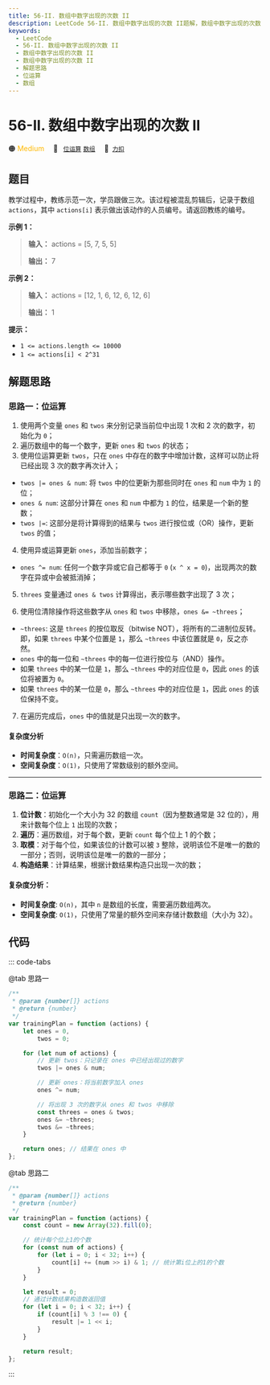 ```yaml
---
title: 56-II. 数组中数字出现的次数 II
description: LeetCode 56-II. 数组中数字出现的次数 II题解，数组中数字出现的次数 II，包含解题思路、复杂度分析以及完整的 JavaScript 代码实现。
keywords:
  - LeetCode
  - 56-II. 数组中数字出现的次数 II
  - 数组中数字出现的次数 II
  - 数组中数字出现的次数 II
  - 解题思路
  - 位运算
  - 数组
---
```


# 56-II. 数组中数字出现的次数 II

🟠 <font color=#ffb800>Medium</font>&emsp; 🔖&ensp; [`位运算`](/tag/bit-manipulation.md) [`数组`](/tag/array.md)&emsp; 🔗&ensp;[`力扣`](https://leetcode.cn/problems/shu-zu-zhong-shu-zi-chu-xian-de-ci-shu-ii-lcof)

## 题目

教学过程中，教练示范一次，学员跟做三次。该过程被混乱剪辑后，记录于数组 `actions`，其中 `actions[i]`
表示做出该动作的人员编号。请返回教练的编号。

**示例 1：**

> **输入：** actions = [5, 7, 5, 5]
>
> **输出：** 7

**示例 2：**

> **输入：** actions = [12, 1, 6, 12, 6, 12, 6]
>
> **输出：** 1

**提示：**

- `1 <= actions.length <= 10000`
- `1 <= actions[i] < 2^31`

## 解题思路

### 思路一：位运算

1. 使用两个变量 `ones` 和 `twos` 来分别记录当前位中出现 1 次和 2 次的数字，初始化为 `0`；
2. 遍历数组中的每一个数字，更新 `ones` 和 `twos` 的状态；
3. 使用位运算更新 `twos`，只在 `ones` 中存在的数字中增加计数，这样可以防止将已经出现 3 次的数字再次计入；

- `twos |= ones & num`: 将 `twos` 中的位更新为那些同时在 `ones` 和 `num` 中为 `1` 的位；
- `ones & num`: 这部分计算在 `ones` 和 `num` 中都为 `1` 的位，结果是一个新的整数；
- `twos |=`: 这部分是将计算得到的结果与 `twos` 进行按位或（OR）操作，更新 `twos` 的值；

4. 使用异或运算更新 `ones`，添加当前数字；

- `ones ^= num`: 任何一个数字异或它自己都等于 `0` (`x ^ x = 0`)，出现两次的数字在异或中会被抵消掉；

5. `threes` 变量通过 `ones & twos` 计算得出，表示哪些数字出现了 3 次；

6. 使用位清除操作将这些数字从 `ones` 和 `twos` 中移除，`ones &= ~threes`；

- `~threes`: 这是 `threes` 的按位取反（bitwise NOT），将所有的二进制位反转。即，如果 `threes` 中某个位置是 `1`，那么 `~threes` 中该位置就是 `0`，反之亦然。
- `ones` 中的每一位和 `~threes` 中的每一位进行按位与（AND）操作。
- 如果 `threes` 中的某一位是 `1`，那么 `~threes` 中的对应位是 `0`，因此 `ones` 的该位将被置为 `0`。
- 如果 `threes` 中的某一位是 `0`，那么 `~threes` 中的对应位是 `1`，因此 `ones` 的该位保持不变。

7. 在遍历完成后，`ones` 中的值就是只出现一次的数字。

#### 复杂度分析

- **时间复杂度**：`O(n)`，只需遍历数组一次。
- **空间复杂度**：`O(1)`，只使用了常数级别的额外空间。

---

### 思路二：位运算

1. **位计数**：初始化一个大小为 32 的数组 `count`（因为整数通常是 32 位的），用来计数每个位上 `1` 出现的次数；
2. **遍历**：遍历数组，对于每个数，更新 `count` 每个位上 1 的个数；
3. **取模**：对于每个位，如果该位的计数可以被 `3` 整除，说明该位不是唯一的数的一部分；否则，说明该位是唯一的数的一部分；
4. **构造结果**：计算结果，根据计数结果构造只出现一次的数；

#### 复杂度分析：

- **时间复杂度**: `O(n)`，其中 `n` 是数组的长度，需要遍历数组两次。
- **空间复杂度**: `O(1)`，只使用了常量的额外空间来存储计数数组（大小为 32）。

## 代码

::: code-tabs

@tab 思路一

```javascript
/**
 * @param {number[]} actions
 * @return {number}
 */
var trainingPlan = function (actions) {
	let ones = 0,
		twos = 0;

	for (let num of actions) {
		// 更新 twos：只记录在 ones 中已经出现过的数字
		twos |= ones & num;

		// 更新 ones：将当前数字加入 ones
		ones ^= num;

		// 将出现 3 次的数字从 ones 和 twos 中移除
		const threes = ones & twos;
		ones &= ~threes;
		twos &= ~threes;
	}

	return ones; // 结果在 ones 中
};
```

@tab 思路二

```javascript
/**
 * @param {number[]} actions
 * @return {number}
 */
var trainingPlan = function (actions) {
	const count = new Array(32).fill(0);

	// 统计每个位上1的个数
	for (const num of actions) {
		for (let i = 0; i < 32; i++) {
			count[i] += (num >> i) & 1; // 统计第i位上的1的个数
		}
	}

	let result = 0;
	// 通过计数结果构造数返回值
	for (let i = 0; i < 32; i++) {
		if (count[i] % 3 !== 0) {
			result |= 1 << i;
		}
	}

	return result;
};
```

:::

